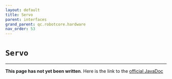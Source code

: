 ```yaml
---
layout: default
title: Servo
parent: interfaces
grand_parent: qc.robotcore.hardware
nav_order: 53
---
```

# `Servo`
---
**This page has not yet been written**. Here is the link to the [official JavaDoc](https://ftctechnh.github.io/ftc_app/doc/javadoc/com/qualcomm/robotcore/hardware/Servo.html)
        